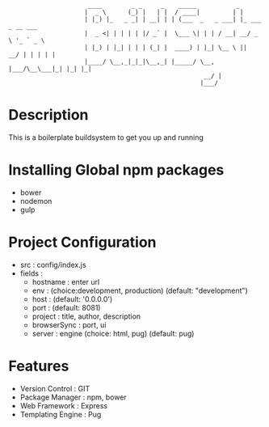                           ____        _ _     _    _____           _                 
                         |  _ \      (_) |   | |  / ____|         | |                
                         | |_) |_   _ _| | __| | | (___  _   _ ___| |_ ___ _ __ ___  
                         |  _ <| | | | | |/ _` |  \___ \| | | / __| __/ _ \ '_ ` _ \ 
                         | |_) | |_| | | | (_| |  ____) | |_| \__ \ ||  __/ | | | | |
                         |____/ \__,_|_|_|\__,_| |_____/ \__, |___/\__\___|_| |_| |_|
                                                          __/ |                      
                                                         |___/                       
                                                         
# Description
This is a boilerplate buildsystem to get you up and running 

# Installing Global npm packages
- bower
- nodemon
- gulp

# Project Configuration
- src : config/index.js
- fields :
    - hostname : enter url
    - env : (choice:development, production) (default: "development")
    - host : (default: '0.0.0.0')
    - port : (default: 8081)
    - project : title, author, description
    - browserSync : port, ui 
    - server : engine (choice: html, pug) (default: pug)

# Features
- Version Control : GIT 
- Package Manager : npm, bower
- Web Framework : Express
- Templating Engine : Pug
    